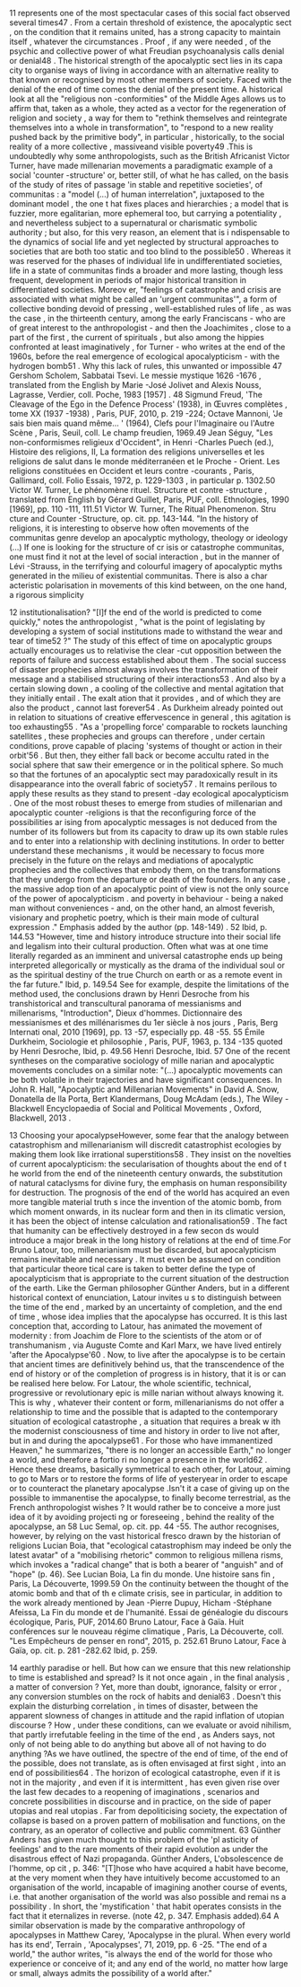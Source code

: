  11 represents one of the most spectacular cases of this social fact observed several times47 . From a certain threshold of existence, the apocalyptic sect , on the condition that it remains united, has a strong capacity to maintain itself , whatever the circumstances . Proof , if any were needed , of the psychic and collective power of what Freudian psychoanalysis calls denial or denial48 . The historical strength of the apocalyptic sect lies in its capa city to organise ways of living in accordance with an alternative reality to that known or recognised by most other members of society. Faced with the denial of the end of time comes the denial of the present time. A historical look at all the "religious non -conformities" of the Middle Ages allows us to affirm that, taken as a whole, they acted as a vector for the regeneration of religion and society , a way for them to "rethink themselves and reintegrate themselves into a whole in transformation", to "respond to a new reality pushed back by the primitive body", in particular , historically, to the social reality of a more collective , massiveand visible poverty49 .This is undoubtedly why some anthropologists, such as the British Africanist Victor Turner, have made millenarian movements a paradigmatic example of a social 'counter -structure' or, better still, of what he has called, on the basis of the study of rites of passage 'in stable and repetitive societies', of communitas : a "model (...) of human interrelation", juxtaposed to the dominant model , the one t hat fixes places and hierarchies ; a model that is fuzzier, more egalitarian, more ephemeral too, but carrying a potentiality , and nevertheless subject to a supernatural or charismatic symbolic authority ; but also, for this very reason, an element that is i ndispensable to the dynamics of social life and yet neglected by structural approaches to societies that are both too static and too blind to the possible50 . Whereas it was reserved for the phases of individual life in undifferentiated societies, life in a state of communitas finds a broader and more lasting, though less frequent, development in periods of major historical transition in differentiated societies. Moreov er, "feelings of catastrophe and crisis are associated with what might be called an 'urgent communitas'", a form of collective bonding devoid of pressing , well-established rules of life , as was the case , in the thirteenth century, among the early Franciscans - who are of great interest to the anthropologist - and then the Joachimites , close to a part of the first , the current of spirituals , but also among the hippies confronted at least imaginatively , for Turner - who writes at the end of the 1960s, before the real emergence of ecological apocalypticism - with the hydrogen bomb51 . Why this lack of rules, this unwanted or impossible 47 Gershom Scholem, Sabbatai Tsevi. Le messie mystique 1626 -1676 , translated from the English by Marie -José Jolivet and Alexis Nouss, Lagrasse, Verdier, coll. Poche, 1983 [1957] . 48 Sigmund Freud, 'The Cleavage of the Ego in the Defence Process' (1938), in Œuvres complètes , tome XX (1937 -1938) , Paris, PUF, 2010, p. 219 -224; Octave Mannoni, 'Je sais bien mais quand même... ' (1964), Clefs pour l'Imaginaire ou l'Autre Scène , Paris, Seuil, coll. Le champ freudien, 1969.49 Jean Séguy, "Les non-conformismes religieux d'Occident", in Henri -Charles Puech (ed.), Histoire des religions, II, La formation des religions universelles et les religions de salut dans le monde méditerranéen et le Proche - Orient. Les religions constituées en Occident et leurs contre -courants , Paris, Gallimard, coll. Folio Essais, 1972, p. 1229-1303 , in particular p. 1302.50 Victor W. Turner, Le phénomène rituel. Structure et contre -structure , translated from English by Gérard Guillet, Paris, PUF, coll. Ethnologies, 1990 [1969], pp. 110 -111, 111.51 Victor W. Turner, The Ritual Phenomenon. Stru cture and Counter -Structure, op. cit. pp. 143-144. "In the history of religions, it is interesting to observe how often movements of the communitas genre develop an apocalyptic mythology, theology or ideology (...) If one is looking for the structure of cr isis or catastrophe communitas, one must find it not at the level of social interaction , but in the manner of Lévi -Strauss, in the terrifying and colourful imagery of apocalyptic myths generated in the milieu of existential communitas. There is also a char acteristic polarisation in movements of this kind between, on the one hand, a rigorous simplicity 


 12 institutionalisation? "[I]f the end of the world is predicted to come quickly," notes the anthropologist , "what is the point of legislating by developing a system of social institutions made to withstand the wear and tear of time52 ?" The study of this effect of time on apocalyptic groups actually encourages us to relativise the clear -cut opposition between the reports of failure and success established about them . The social success of disaster prophecies almost always involves the transformation of their message and a stabilised structuring of their interactions53 . And also by a certain slowing down , a cooling of the collective and mental agitation that they initially entail . The exalt ation that it provides , and of which they are also the product , cannot last forever54 . As Durkheim already pointed out in relation to situations of creative effervescence in general , this agitation is too exhausting55 . "As a 'propelling force' comparable to rockets launching satellites , these prophecies and groups can therefore , under certain conditions, prove capable of placing 'systems of thought or action in their orbit'56 . But then, they either fall back or become accultu rated in the social sphere that saw their emergence or in the political sphere. So much so that the fortunes of an apocalyptic sect may paradoxically result in its disappearance into the overall fabric of society57 . It remains perilous to apply these results as they stand to present -day ecological apocalypticism . One of the most robust theses to emerge from studies of millenarian and apocalyptic counter -religions is that the reconfiguring force of the possibilities ar ising from apocalyptic messages is not deduced from the number of its followers but from its capacity to draw up its own stable rules and to enter into a relationship with declining institutions. In order to better understand these mechanisms , it would be necessary to focus more precisely in the future on the relays and mediations of apocalyptic prophecies and the collectives that embody them, on the transformations that they undergo from the departure or death of the founders. In any case , the massive adop tion of an apocalyptic point of view is not the only source of the power of apocalypticism . and poverty in behaviour - being a naked man without conveniences - and, on the other hand, an almost feverish, visionary and prophetic poetry, which is their main mode of cultural expression ." Emphasis added by the author (pp. 148-149) . 52 Ibid, p. 144.53 "However, time and history introduce structure into their social life and legalism into their cultural production. Often what was at one time literally regarded as an imminent and universal catastrophe ends up being interpreted allegorically or mystically as the drama of the individual soul or as the spiritual destiny of the true Church on earth or as a remote event in the far future." Ibid, p. 149.54 See for example, despite the limitations of the method used, the conclusions drawn by Henri Desroche from his transhistorical and transcultural panorama of messianisms and millenarisms, "Introduction", Dieux d'hommes. Dictionnaire des messianismes et des millénarismes du 1er siècle à nos jours , Paris, Berg Internati onal, 2010 [1969], pp. 13 -57, especially pp. 48 -55. 55 Émile Durkheim, Sociologie et philosophie , Paris, PUF, 1963, p. 134 -135 quoted by Henri Desroche, Ibid, p. 49.56 Henri Desroche, Ibid. 57 One of the recent syntheses on the comparative sociology of mille narian and apocalyptic movements concludes on a similar note: "(...) apocalyptic movements can be both volatile in their trajectories and have significant consequences. In John R. Hall, "Apocalyptic and Millenarian Movements" in David A. Snow, Donatella de lla Porta, Bert Klandermans, Doug McAdam (eds.), The Wiley -Blackwell Encyclopaedia of Social and Political Movements , Oxford, Blackwell, 2013 . 


 13 Choosing your apocalypseHowever, some fear that the analogy between catastrophism and millenarianism will discredit catastrophist ecologies by making them look like irrational superstitions58 . They insist on the novelties of current apocalypticism: the secularisation of thoughts about the end of t he world from the end of the nineteenth century onwards, the substitution of natural cataclysms for divine fury, the emphasis on human responsibility for destruction. The prognosis of the end of the world has acquired an even more tangible material truth s ince the invention of the atomic bomb, from which moment onwards, in its nuclear form and then in its climatic version, it has been the object of intense calculation and rationalisation59 . The fact that humanity can be effectively destroyed in a few secon ds would introduce a major break in the long history of relations at the end of time.For Bruno Latour, too, millenarianism must be discarded, but apocalypticism remains inevitable and necessary . It must even be assumed on condition that particular theore tical care is taken to better define the type of apocalypticism that is appropriate to the current situation of the destruction of the earth. Like the German philosopher Günther Anders, but in a different historical context of enunciation, Latour invites u s to distinguish between the time of the end , marked by an uncertainty of completion, and the end of time , whose idea implies that the apocalypse has occurred. It is this last conception that, according to Latour, has animated the movement of modernity : from Joachim de Flore to the scientists of the atom or of transhumanism , via Auguste Comte and Karl Marx, we have lived entirely 'after the Apocalypse'60 . Now, to live after the apocalypse is to be certain that ancient times are definitively behind us, that the transcendence of the end of history or of the completion of progress is in history, that it is or can be realised here below. For Latour, the whole scientific, technical, progressive or revolutionary epic is mille narian without always knowing it. This is why , whatever their content or form, millenarianisms do not offer a relationship to time and the possible that is adapted to the contemporary situation of ecological catastrophe , a situation that requires a break w ith the modernist consciousness of time and history in order to live not after, but in and during the apocalypse61 . For those who have immanentized Heaven," he summarizes, "there is no longer an accessible Earth," no longer a world, and therefore a fortio ri no longer a presence in the world62 . Hence these dreams, basically symmetrical to each other, for Latour, aiming to go to Mars or to restore the forms of life of yesteryear in order to escape or to counteract the planetary apocalypse .Isn't it a case of giving up on the possible to immanentise the apocalypse, to finally become terrestrial, as the French anthropologist wishes ? It would rather be to conceive a more just idea of it by avoiding projecti ng or foreseeing , behind the reality of the apocalypse, an 58 Luc Semal, op. cit. pp. 44 -55. The author recognises, however, by relying on the vast historical fresco drawn by the historian of religions Lucian Boia, that "ecological catastrophism may indeed be only the latest avatar" of a "mobilising rhetoric" common to religious millena risms, which invokes a "radical change" that is both a bearer of "anguish" and of "hope" (p. 46). See Lucian Boia, La fin du monde. Une histoire sans fin , Paris, La Découverte, 1999.59 On the continuity between the thought of the atomic bomb and that of th e climate crisis, see in particular, in addition to the work already mentioned by Jean -Pierre Dupuy, Hicham -Stéphane Afeissa, La Fin du monde et de l'humanité. Essai de généalogie du discours écologique, Paris, PUF, 2014.60 Bruno Latour, Face à Gaïa. Huit conférences sur le nouveau régime climatique , Paris, La Découverte, coll. "Les Empêcheurs de penser en rond", 2015, p. 252.61 Bruno Latour, Face à Gaïa, op. cit. p. 281 -282.62 Ibid, p. 259. 


 14 earthly paradise or hell. But how can we ensure that this new relationship to time is established and spread? Is it not once again , in the final analysis , a matter of conversion ? Yet, more than doubt, ignorance, falsity or error , any conversion stumbles on the rock of habits and denial63 . Doesn't this explain the disturbing correlation , in times of disaster, between the apparent slowness of changes in attitude and the rapid inflation of utopian discourse ? How , under these conditions, can we evaluate or avoid nihilism, that partly irrefutable feeling in the time of the end , as Anders says, not only of not being able to do anything but above all of not having to do anything ?As we have outlined, the spectre of the end of time, of the end of the possible, does not translate, as is often envisaged at first sight , into an end of possibilities64 . The horizon of ecological catastrophe, even if it is not in the majority , and even if it is intermittent , has even given rise over the last few decades to a reopening of imaginations , scenarios and concrete possibilities in discourse and in practice, on the side of paper utopias and real utopias . Far from depoliticising society, the expectation of collapse is based on a proven pattern of mobilisation and functions, on the contrary, as an operator of collective and public commitment. 63 Günther Anders has given much thought to this problem of the 'pl asticity of feelings' and to the rare moments of their rapid evolution as under the disastrous effect of Nazi propaganda. Günther Anders, L'obsolescence de l'homme, op cit , p. 346: "[T]hose who have acquired a habit have become, at the very moment when they have intuitively become accustomed to an organisation of the world, incapable of imagining another course of events, i.e. that another organisation of the world was also possible and remai ns a possibility . In short, the 'mystification ' that habit operates consists in the fact that it eternalizes in reverse. (note 42, p. 347. Emphasis added).64 A similar observation is made by the comparative anthropology of apocalypses in Matthew Carey, 'Apocalypse in the plural. When every world has its end', Terrain , 'Apocalypses', 71, 2019, pp. 6 -25. "The end of a world," the author writes, "is always the end of the world for those who experience or conceive of it; and any end of the world, no matter how large or small, always admits the possibility of a world after." 
